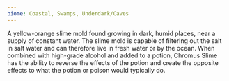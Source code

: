 ```yaml
---
biome: Coastal, Swamps, Underdark/Caves
---
```

A yellow-orange slime mold found growing in dark, humid places, near a supply of constant water. The slime mold is capable of filtering out the salt in salt water and can therefore live in fresh water or by the ocean. When combined with high-grade alcohol and added to a potion, Chromus Slime has the ability to reverse the effects of the potion and create the opposite effects to what the potion or poison would typically do. 

